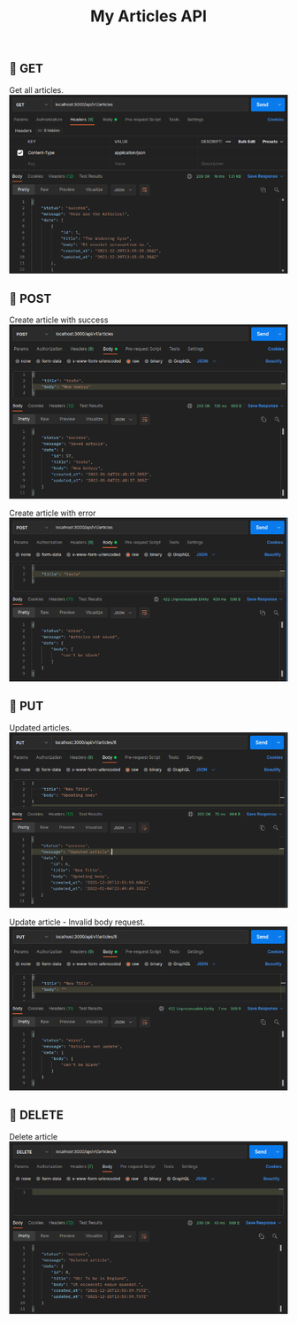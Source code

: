 <h1 align="center">My Articles API</h1>
<br />

## :file_folder: GET

Get all articles.   
![Imagem do projeto](app/assets/images/get.png)

## :file_folder: POST
Create article with success 
![Imagem do projeto](app/assets/images/post-success.png)

Create article with error
![Imagem do projeto](app/assets/images/post-error.png)

## :file_folder: PUT
Updated articles.   
![Imagem do projeto](app/assets/images/put-success.png)

Update article - Invalid body request.   
![Imagem do projeto](app/assets/images/put-error.png)

## :file_folder: DELETE
Delete article                  
![Imagem do projeto](app/assets/images/delete.png)
<br />

